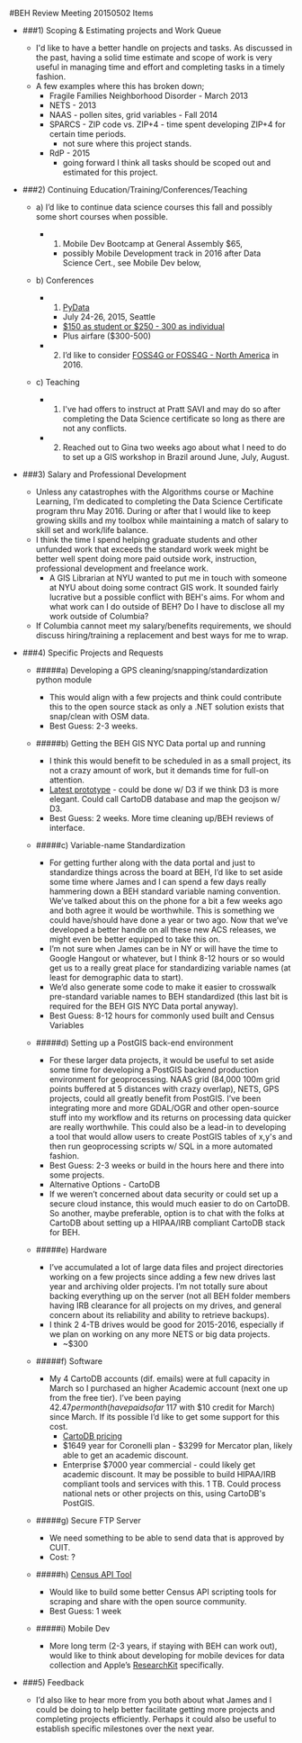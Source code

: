 #BEH Review Meeting 20150502 Items

* ###1) Scoping & Estimating projects and Work Queue 
	* I'd like to have a better handle on projects and tasks. As discussed in the past, having a solid time estimate and scope of work is very useful in managing time and effort and completing tasks in a timely fashion. 
	* A few examples where this has broken down;
		* Fragile Families Neighborhood Disorder - March 2013
		* NETS - 2013
		* NAAS - pollen sites, grid variables - Fall 2014
		* SPARCS - ZIP code vs. ZIP+4 - time spent developing ZIP+4 for certain time periods. 
			* not sure where this project stands. 
		* RdP - 2015
			* going forward I think all tasks should be scoped out and estimated for this project.  

* ###2) Continuing Education/Training/Conferences/Teaching 
	* a) I’d like to continue data science courses this fall and possibly some short courses when possible.
		* 1) Mobile Dev Bootcamp at General Assembly $65, 
			* possibly Mobile Development track in 2016 after Data Science Cert., see Mobile Dev below, 
		
	* b) Conferences
		* 1) [PyData](http://seattle.pydata.org/)
			* July 24-26, 2015, Seattle
			* [$150 as student or $250 - 300 as individual](http://www.eventbrite.com/e/pydata-seattle-2015-tickets-16360608019?ref=ebtnebregn) 
			* Plus airfare ($300-500)
		* 2) I’d like to consider [FOSS4G or FOSS4G - North America](http://foss4g.org/) in 2016. 	

	* c) Teaching	
		* 1) I've had offers to instruct at Pratt SAVI and may do so after completing the Data Science certificate so long as there are not any conflicts.  
		* 2) Reached out to Gina two weeks ago about what I need to do to set up a GIS workshop in Brazil around June, July, August.
		

* ###3) Salary and Professional Development 
	* Unless any catastrophes with the Algorithms course or Machine Learning, I’m dedicated to completing the Data Science Certificate program thru May 2016. During or after that I would like to keep growing skills and my toolbox while maintaining a match of salary to skill set and work/life balance. 
	* I think the time I spend helping graduate students and other unfunded work that exceeds the standard work week might be better well spent doing more paid outside work, instruction, professional development and freelance work. 
		* A GIS Librarian at NYU wanted to put me in touch with someone at NYU about doing some contract GIS work. It sounded fairly lucrative but a possible conflict with BEH's aims. For whom and what work can I do outside of BEH? Do I have to disclose all my work outside of Columbia? 
	* If Columbia cannot meet my salary/benefits requirements, we should discuss hiring/training a replacement and best ways for me to wrap. 

* ###4) Specific Projects and Requests
	* #####a) Developing a GPS cleaning/snapping/standardization python module
		* This would align with a few projects and think could contribute this to the open source stack as only a .NET solution exists that snap/clean with OSM data. 
		* Best Guess: 2-3 weeks.  

	* #####b) Getting the BEH GIS NYC Data portal up and running
		* I think this would benefit to be scheduled in as a small project, its not a crazy amount of work, but it demands time for full-on attention. 
		* [Latest prototype](http://beh-gis.github.io/pages/cartodb/) - could be done w/ D3 if we think D3 is more elegant. Could call CartoDB database and map the geojson w/ D3. 
		* Best Guess: 2 weeks. More time cleaning up/BEH reviews of interface.  

	* #####c) Variable-name Standardization
		* For getting further along with the data portal and just to standardize things across the board at BEH, I’d like to set aside some time where James and I can spend a few days really hammering down a BEH standard variable naming convention. We’ve talked about this on the phone for a bit a few weeks ago and both agree it would be worthwhile. This is something we could have/should have done a year or two ago. Now that we’ve developed a better handle on all these new ACS releases, we might even be better equipped to take this on. 
		* I’m not sure when James can be in NY or will have the time to Google Hangout or whatever, but I think 8-12 hours or so would get us to a really great place for standardizing variable names (at least for demographic data to start). 
		* We’d also generate some code to make it easier to crosswalk pre-standard variable names to BEH standardized (this last bit is required for the BEH GIS NYC Data portal anyway). 
		* Best Guess: 8-12 hours for commonly used built and Census Variables

	* #####d) Setting up a PostGIS back-end environment
		* For these larger data projects, it would be useful to set aside some time for developing a PostGIS backend production environment for geoprocessing. NAAS grid (84,000 100m grid points buffered at 5 distances with crazy overlap), NETS, GPS projects, could all greatly benefit from PostGIS. I’ve been integrating more and more GDAL/OGR and other open-source stuff into my workflow and its returns on processing data quicker are really worthwhile. This could also be a lead-in to developing a tool that would allow users to create PostGIS tables of x,y's and then run geoprocessing scripts w/ SQL in a more automated fashion. 
		* Best Guess: 2-3 weeks or build in the hours here and there into some projects.
		* Alternative Options - CartoDB
		* If we weren’t concerned about data security or could set up a secure cloud instance, this would much easier to do on CartoDB. So another, maybe preferable, option is to chat with the folks at CartoDB about setting up a HIPAA/IRB compliant CartoDB stack for BEH. 

	* #####e) Hardware 
		* I’ve accumulated a lot of large data files and project directories working on a few projects since adding a few new drives last year and archiving older projects. I’m not totally sure about backing everything up on the server (not all BEH folder members having IRB clearance for all projects on my drives, and general concern about its reliability and ability to retrieve backups). 
		* I think 2 4-TB drives would be good for 2015-2016, especially if we plan on working on any more NETS or big data projects. 
			* ~$300 

	* #####f) Software
		* My 4 CartoDB accounts (dif. emails) were at full capacity in March so I purchased an higher Academic account (next one up from the free tier). I’ve been paying $42.47 per month (have paid so far ~$117 with $10 credit for March) since March. If its possible I’d like to get some support for this cost. 
			* [CartoDB pricing](https://cartodb.com/pricing/)
			* $1649 year for Coronelli plan - $3299 for Mercator plan, likely able to get an academic discount. 
			* Enterprise $7000 year commercial - could likely get academic discount. It may be possible to build HIPAA/IRB compliant tools and services with this. 1 TB. Could process national nets or other projects on this, using CartoDB's PostGIS. 
	* #####g) Secure FTP Server
		* We need something to be able to send data that is approved by CUIT.
		* Cost: ? 

	* #####h) [Census API Tool](https://github.com/nygeog/census_api)
		* Would like to build some better Census API scripting tools for scraping and share with the open source community. 
		* Best Guess: 1 week
	
	* #####i) Mobile Dev
		* More long term (2-3 years, if staying with BEH can work out), would like to think about developing for mobile devices for data collection and Apple’s [ResearchKit](https://www.apple.com/researchkit/) specifically. 

* ###5) Feedback
	* I’d also like to hear more from you both about what James and I could be doing to help better facilitate getting more projects and completing projects efficiently. Perhaps it could also be useful to establish specific milestones over the next year.

